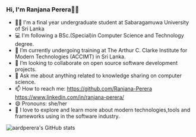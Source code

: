 ### Hi, I'm Ranjana Perera👋🙂
  
- 👩‍🎓 I'm a final year undergraduate student at Sabaragamuwa University of Sri Lanka
- 💻 I'm following a BSc.(Special)in Computer Science and Technology degree.
- 🔭 I’m currently undergoing training at The Arthur C. Clarke Institute for Modern Technologies (ACCIMT) in Sri Lanka.
- 👯 I’m looking to collaborate on open source software development projects.
- 💬 Ask me about anything related to knowledge sharing on computer science.
- 📫 How to reach me: https://github.com/Ranjana-Perera https://www.linkedin.com/in/ranjana-perera/
- 😄 Pronouns: she/her
- 🙂 I love to explore and learn more about modern technologies,tools and frameworks using in the software industry.

![aardperera's GitHub stats](https://github-readme-stats.vercel.app/api?username=aardperera&show_icons=true&theme=tokyonight)

